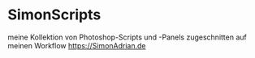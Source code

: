 # SimonScripts
 meine Kollektion von Photoshop-Scripts und -Panels zugeschnitten auf meinen Workflow https://SimonAdrian.de
